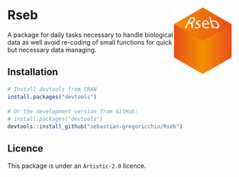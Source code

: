 # Rseb <img src="Rseb_logo.svg" align="right" height = 150/>

A package for daily tasks necessary to handle biological data as well avoid re-coding of small functions for quick but necessary data managing.

## Installation
```r
# Install devtools from CRAN
install.packages("devtools")

# Or the development version from GitHub:
# install.packages("devtools")
devtools::install_github("sebastian-gregoricchio/Rseb")
```

## Licence
This package is under an `Artistic-2.0` licence.
